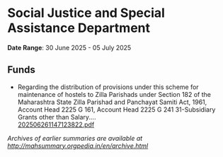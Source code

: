 # Social Justice and Special Assistance Department

**Date Range**: 30 June 2025 - 05 July 2025


## Funds
- Regarding the distribution of provisions under this scheme for maintenance of hostels to Zilla Parishads under Section 182 of the Maharashtra State Zilla Parishad and Panchayat Samiti Act, 1961, Account Head 2225 G 161, Account Head 2225 G 241 31-Subsidiary Grants other than Salary....\
  [202506261147123822.pdf](https://gr.maharashtra.gov.in/Site/Upload/Government%20Resolutions/English/202506261147123822.pdf)


*Archives of earlier summaries are available at http://mahsummary.orgpedia.in/en/archive.html*